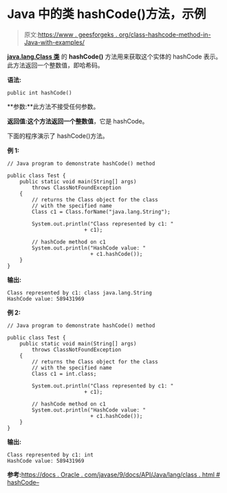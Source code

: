 # Java 中的类 hashCode()方法，示例

> 原文:[https://www . geesforgeks . org/class-hashcode-method-in-Java-with-examples/](https://www.geeksforgeeks.org/class-hashcode-method-in-java-with-examples/)

**[java.lang.Class 类](https://www.geeksforgeeks.org/java-lang-class-class-java-set-1/)** 的 **hashCode()** 方法用来获取这个实体的 hashCode 表示。此方法返回一个整数值，即哈希码。

**语法:**

```
public int hashCode()

```

**参数:**此方法不接受任何参数。

**返回值:**这个方法返回一个**整数值**，它是 hashCode。

下面的程序演示了 hashCode()方法。

**例 1:**

```
// Java program to demonstrate hashCode() method

public class Test {
    public static void main(String[] args)
        throws ClassNotFoundException
    {
        // returns the Class object for the class
        // with the specified name
        Class c1 = Class.forName("java.lang.String");

        System.out.println("Class represented by c1: "
                         + c1);

        // hashCode method on c1
        System.out.println("HashCode value: "
                           + c1.hashCode());
    }
}
```

**输出:**

```
Class represented by c1: class java.lang.String
HashCode value: 589431969

```

**例 2:**

```
// Java program to demonstrate hashCode() method

public class Test {
    public static void main(String[] args)
        throws ClassNotFoundException
    {
        // returns the Class object for the class
        // with the specified name
        Class c1 = int.class;

        System.out.println("Class represented by c1: "
                         + c1);

        // hashCode method on c1
        System.out.println("HashCode value: "
                           + c1.hashCode());
    }
}
```

**输出:**

```
Class represented by c1: int
HashCode value: 589431969

```

**参考:**[https://docs . Oracle . com/javase/9/docs/API/Java/lang/class . html # hashCode–](https://docs.oracle.com/javase/9/docs/api/java/lang/Class.html#hashCode--)